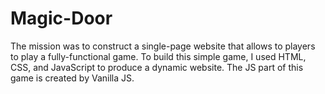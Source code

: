 # Magic-Door

The mission was to construct a single-page website that allows to players  to play a fully-functional game. 
To build this simple game, I used HTML, CSS, and JavaScript to produce a dynamic website. The JS part of this game is created by Vanilla JS.

